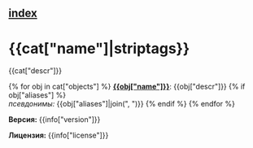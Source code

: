 [index](index.html) 
---

# {{cat["name"]|striptags}}

{{cat["descr"]}}

{% for obj in cat["objects"] %}
[**{{obj["name"]}}**]({{obj["name"]|urlencode}}.html): {{obj["descr"]}} {% if obj["aliases"] %}<br>
_псевдонимы:_ {{obj["aliases"]|join(", ")}}
{% endif %}
{% endfor %}

**Версия:** {{info["version"]}}

**Лицензия:** {{info["license"]}}
